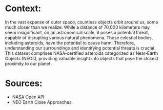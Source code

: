 # Context:
In the vast expanse of outer space, countless objects orbit around us, some much closer than we realize. While a distance of 70,000 kilometers may seem insignificant, on an astronomical scale, it poses a potential threat, capable of disrupting various natural phenomena. These celestial bodies, including asteroids, have the potential to cause harm. Therefore, understanding our surroundings and identifying potential threats is crucial. This dataset comprises NASA-certified asteroids categorized as Near-Earth Objects (NEOs), providing valuable insight into objects that pose the closest proximity to our planet.

# Sources:
- NASA Open API 
- NEO Earth Close Approaches
